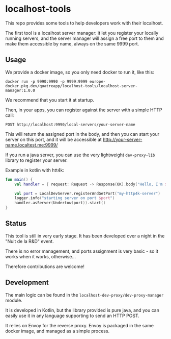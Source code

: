 # localhost-tools

This repo provides some tools to help developers work with their localhost.

The first tool is a localhost server manager: it let you register your locally running servers, and the server manager
will assign a free port to them and make them accessible by name, always on the same 9999 port.

## Usage

We provide a docker image, so you only need docker to run it, like this:
```shell
docker run -p 9990:9990 -p 9999:9999 europe-docker.pkg.dev/quatreapp/localhost-tools/localhost-server-manager:1.0.0
```
We recommend that you start it at startup.

Then, in your apps, you can register against the server with a simple HTTP call:
```
POST http://localhost:9990/local-servers/your-server-name
```
This will return the assigned port in the body, and then you can start your server on this port, and it will be 
accessible at http://your-server-name.localtest.me:9999/

If you run a java server, you can use the very lightweight `dev-proxy-lib` library to register your server.

Example in kotlin with htt4k:
```kotlin
fun main() {
    val handler = { request: Request -> Response(OK).body("Hello, I'm ${request.header("host")}!") }

    val port = LocalDevServer.registerAndGetPort("my-http4k-server")
    logger.info("starting server on port $port")
    handler.asServer(Undertow(port)).start()
}
```

## Status

This tool is still in very early stage. It has been developed over a night in the "Nuit de la R&D" event.

There is no error management, and ports assignment is very basic - so it works when it works, otherwise...

Therefore contributions are welcome!

## Development

The main logic can be found in the `localhost-dev-proxy/dev-proxy-manager` module.

It is developed in Kotlin, but the library provided is pure java, and you can easily use it in any language 
supporting to send an HTTP POST.

It relies on Envoy for the reverse proxy. Envoy is packaged in the same docker image, and managed as a simple process.